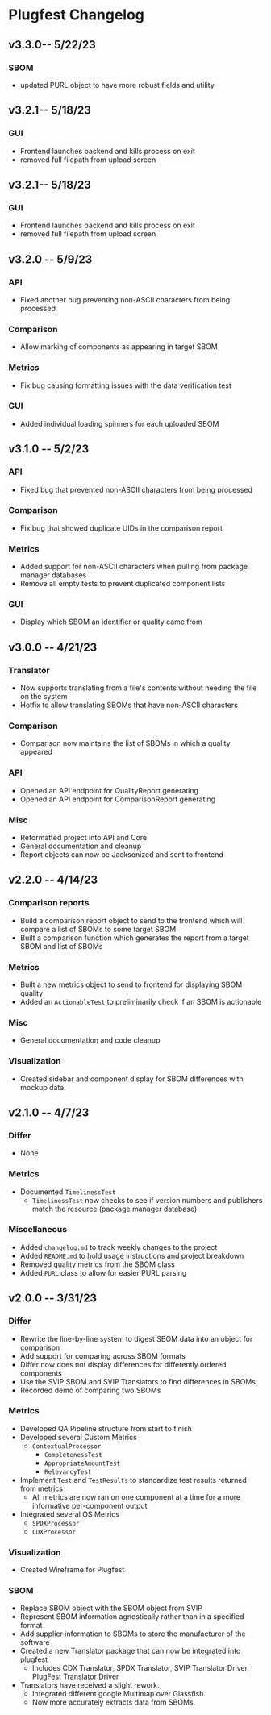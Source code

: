 # Plugfest Changelog
## v3.3.0-- 5/22/23
### SBOM
- updated PURL object to have more robust fields and utility

## v3.2.1-- 5/18/23
### GUI
- Frontend launches backend and kills process on exit
- removed full filepath from upload screen

## v3.2.1-- 5/18/23
### GUI
- Frontend launches backend and kills process on exit
- removed full filepath from upload screen

## v3.2.0 -- 5/9/23
### API
- Fixed another bug preventing non-ASCII characters from being processed
### Comparison
- Allow marking of components as appearing in target SBOM
### Metrics
- Fix bug causing formatting issues with the data verification test
### GUI
- Added individual loading spinners for each uploaded SBOM

## v3.1.0 -- 5/2/23
### API
- Fixed bug that prevented non-ASCII characters from being processed
### Comparison
- Fix bug that showed duplicate UIDs in the comparison report
### Metrics
- Added support for non-ASCII characters when pulling from package manager databases
- Remove all empty tests to prevent duplicated component lists
### GUI
- Display which SBOM an identifier or quality came from

## v3.0.0 -- 4/21/23
### Translator
- Now supports translating from a file's contents without needing the file on the system
- Hotfix to allow translating SBOMs that have non-ASCII characters
### Comparison
- Comparison now maintains the list of SBOMs in which a quality appeared
### API
- Opened an API endpoint for QualityReport generating
- Opened an API endpoint for ComparisonReport generating
### Misc
- Reformatted project into API and Core
- General documentation and cleanup
- Report objects can now be Jacksonized and sent to frontend

## v2.2.0 -- 4/14/23
### Comparison reports
- Build a comparison report object to send to the frontend which will compare a list of SBOMs to some target SBOM
- Built a comparison function which generates the report from a target SBOM and list of SBOMs
### Metrics
- Built a new metrics object to send to frontend for displaying SBOM quality
- Added an `ActionableTest` to preliminarily check if an SBOM is actionable
### Misc
- General documentation and code cleanup

### Visualization
- Created sidebar and component display for SBOM differences with mockup data. 

## v2.1.0 -- 4/7/23
### Differ
- None

### Metrics
- Documented `TimelinessTest`
  - `TimelinessTest` now checks to see if version numbers and publishers match the resource (package manager database)

### Miscellaneous
- Added `changelog.md` to track weekly changes to the project
- Added `README.md` to hold usage instructions and project breakdown
- Removed quality metrics from the SBOM class
- Added `PURL` class to allow for easier PURL parsing

## v2.0.0 -- 3/31/23
### Differ
- Rewrite the line-by-line system to digest SBOM data into an object for comparison
- Add support for comparing across SBOM formats
- Differ now does not display differences for differently ordered components
- Use the SVIP SBOM and SVIP Translators to find differences in SBOMs
- Recorded demo of comparing two SBOMs

### Metrics
- Developed QA Pipeline structure from start to finish
- Developed several Custom Metrics 
  - `ContextualProcessor`
    - `CompletenessTest`
    - `AppropriateAmountTest`
    - `RelevancyTest`
- Implement `Test` and `TestResults` to standardize test results returned from metrics
  - All metrics are now ran on one component at a time for a more informative per-component output
- Integrated several OS Metrics
  - `SPDXProcessor`
  - `CDXProcessor`

### Visualization
- Created Wireframe for Plugfest

### SBOM
- Replace SBOM object with the SBOM object from SVIP
- Represent SBOM information agnostically rather than in a specified format
- Add supplier information to SBOMs to store the manufacturer of the software
- Created a new Translator package that can now be integrated into plugfest 
  - Includes CDX Translator, SPDX Translator, SVIP Translator Driver, PlugFest Translator Driver
- Translators have received a slight rework.
  - Integrated different google Multimap over Glassfish.
  - Now more accurately extracts data from SBOMs.